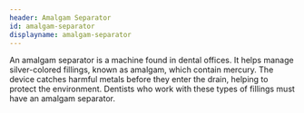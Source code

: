 ```yaml
---
header: Amalgam Separator
id: amalgam-separator
displayname: amalgam-separator
---
```

An amalgam separator is a machine found in dental offices. It helps manage silver-colored fillings, known as amalgam, which contain mercury. The device catches harmful metals before they enter the drain, helping to protect the environment. Dentists who work with these types of fillings must have an amalgam separator.